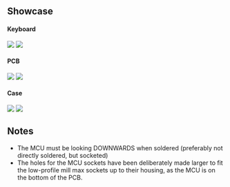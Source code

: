 ## Showcase
#### Keyboard
![](https://i.imgur.com/82aj9Le.jpeg)
![](https://i.imgur.com/jpJIkBN.jpeg)
#### PCB
![](https://i.imgur.com/jk3UkSC.jpeg)
![](https://i.imgur.com/NUdKryv.jpeg)
#### Case
![](https://i.imgur.com/deq2FSe.jpeg)
![](https://i.imgur.com/ZxCiZdA.jpeg)
## Notes
- The MCU must be looking DOWNWARDS when soldered (preferably not directly soldered, but socketed)
- The holes for the MCU sockets have been deliberately made larger to fit the low-profile mill max sockets up to their housing, as the MCU is on the bottom of the PCB.